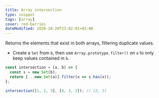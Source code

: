 ```yaml
---
title: Array intersection
type: snippet
tags: [array]
cover: red-berries
dateModified: 2020-10-20T23:02:01+03:00
---
```


Returns the elements that exist in both arrays, filtering duplicate values.

- Create a `Set` from `b`, then use `Array.prototype.filter()` on `a` to only keep values contained in `b`.

```js
const intersection = (a, b) => {
  const s = new Set(b);
  return [...new Set(a)].filter(x => s.has(x));
};
```

```js
intersection([1, 2, 3], [4, 3, 2]); // [2, 3]
```
